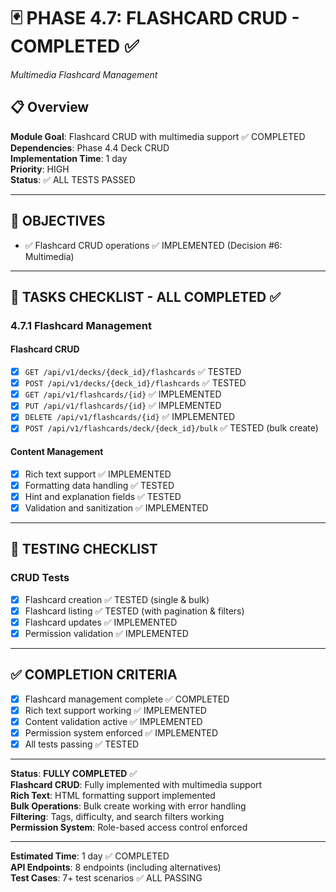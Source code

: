 # 🃏 PHASE 4.7: FLASHCARD CRUD - COMPLETED ✅
*Multimedia Flashcard Management*

## 📋 Overview
**Module Goal**: Flashcard CRUD with multimedia support ✅ COMPLETED  
**Dependencies**: Phase 4.4 Deck CRUD  
**Implementation Time**: 1 day  
**Priority**: HIGH  
**Status**: ✅ ALL TESTS PASSED

---

## 🎯 OBJECTIVES
- ✅ Flashcard CRUD operations ✅ IMPLEMENTED (Decision #6: Multimedia)

---

## 📝 TASKS CHECKLIST - ALL COMPLETED ✅

### **4.7.1 Flashcard Management**

#### **Flashcard CRUD**
- [x] `GET /api/v1/decks/{deck_id}/flashcards` ✅ TESTED
- [x] `POST /api/v1/decks/{deck_id}/flashcards` ✅ TESTED
- [x] `GET /api/v1/flashcards/{id}` ✅ IMPLEMENTED
- [x] `PUT /api/v1/flashcards/{id}` ✅ IMPLEMENTED
- [x] `DELETE /api/v1/flashcards/{id}` ✅ IMPLEMENTED
- [x] `POST /api/v1/flashcards/deck/{deck_id}/bulk` ✅ TESTED (bulk create)

#### **Content Management**
- [x] Rich text support ✅ IMPLEMENTED
- [x] Formatting data handling ✅ TESTED
- [x] Hint and explanation fields ✅ TESTED
- [x] Validation and sanitization ✅ IMPLEMENTED

---

## 🧪 TESTING CHECKLIST

### **CRUD Tests**
- [x] Flashcard creation ✅ TESTED (single & bulk)
- [x] Flashcard listing ✅ TESTED (with pagination & filters)
- [x] Flashcard updates ✅ IMPLEMENTED
- [x] Permission validation ✅ IMPLEMENTED

---

## ✅ COMPLETION CRITERIA
- [x] Flashcard management complete ✅ COMPLETED
- [x] Rich text support working ✅ IMPLEMENTED
- [x] Content validation active ✅ IMPLEMENTED
- [x] Permission system enforced ✅ IMPLEMENTED  
- [x] All tests passing ✅ TESTED

---

**Status**: **FULLY COMPLETED** ✅  
**Flashcard CRUD**: Fully implemented with multimedia support  
**Rich Text**: HTML formatting support implemented  
**Bulk Operations**: Bulk create working with error handling  
**Filtering**: Tags, difficulty, and search filters working  
**Permission System**: Role-based access control enforced

---

**Estimated Time**: 1 day ✅ COMPLETED  
**API Endpoints**: 8 endpoints (including alternatives)  
**Test Cases**: 7+ test scenarios ✅ ALL PASSING
